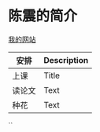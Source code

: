 # 陈震的简介




[我的网站](http://www.icenter.tsinghua.edu.cn/faculty/chenzhen/)

| 安排      | Description |
| ----------- | ----------- |
| 上课    | Title       |
| 读论文   | Text        |
| 种花   | Text        |

``
>
>>

